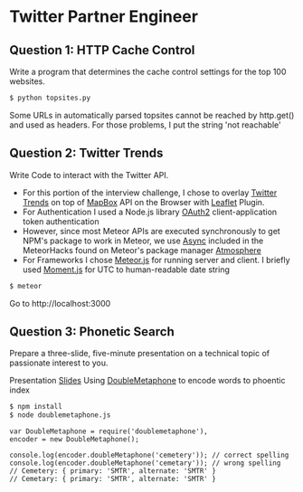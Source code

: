 Twitter Partner Engineer
========================


## Question 1: HTTP Cache Control
Write a program that determines the cache control settings for the top 100 websites.

```bash
$ python topsites.py
```

Some URLs in automatically parsed topsites cannot be reached by http.get() and used as headers. For those problems, I put the string 'not reachable'

## Question 2: Twitter Trends
Write Code to interact with the Twitter API. 

* For this portion of the interview challenge, I chose to overlay [Twitter Trends](https://dev.twitter.com/docs/api/1.1) on top of [MapBox](https://www.mapbox.com/mapbox.js/api/v2.1.0/) API on the Browser with [Leaflet](http://leafletjs.com/reference.html) Plugin. 
* For Authentication I used a Node.js library [OAuth2](https://www.npmjs.org/package/oauth) client-application token authentication
* However, since most Meteor APIs are executed synchronously to get NPM's package to work in Meteor, we use
[Async](https://github.com/meteorhacks/npm#async-utilities) included in the MeteorHacks found on Meteor's package manager [Atmosphere](http://atmospherejs.com/meteorhacks/npm) 
* For Frameworks I chose [Meteor.js](http://www.meteor.com) for running server and client. 
I briefly used [Moment.js](http://momentjs.com/) for UTC to human-readable date string

```bash
$ meteor
```

Go to http://localhost:3000

## Question 3: Phonetic Search
Prepare a three-slide, five-minute presentation on a technical topic of passionate interest to you. 

Presentation [Slides](http://slides.com/jackchi/metaphone--2)
Using [DoubleMetaphone](https://github.com/hgoebl/doublemetaphone) to encode words to phoentic index


```bash
$ npm install
$ node doublemetaphone.js
```

	var DoubleMetaphone = require('doublemetaphone'),
    encoder = new DoubleMetaphone();

	console.log(encoder.doubleMetaphone('cemetery')); // correct spelling
	console.log(encoder.doubleMetaphone('cemetary')); // wrong spelling
	// Cemetery: { primary: 'SMTR', alternate: 'SMTR' }
	// Cemetary: { primary: 'SMTR', alternate: 'SMTR' }

